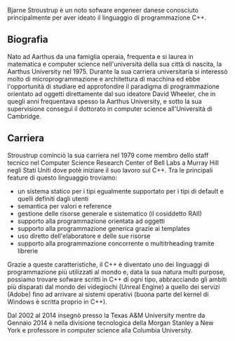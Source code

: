 Bjarne Stroustrup è un noto sofware engeneer danese conosciuto principalmente
per aver ideato il linguaggio di programmazione C++.

## Biografia

Nato ad Aarthus da una famiglia operaia, frequenta e si laurea in matematica
e computer science nell'università della sua città di nascita, la Aarthus University
nel 1975. Durante la sua carriera universitaria si interessò molto di microprogrammazione
e architettura di macchina ed ebbe l'opportunità di studiare ed approfondire il
paradigma di programmazione orientato ad oggetti direttamente dal suo ideatore David Wheeler,
che in quegli anni frequentava spesso la Aarthus University, e sotto la sua supervisione
conseguì il dottorato in computer science all'Università di Cambridge.

## Carriera

Stroustrup cominciò la sua carriera nel 1979 come membro dello staff tecnico nel
Computer Science Research Center of Bell Labs a Murray Hill negli Stati Uniti dove potè
iniziare il suo lavoro sul C++. Tra le principali feature di questo linguaggio troviamo:

- un sistema statico per i tipi egualmente supportato per i tipi di default e quelli definiti dagli utenti
- semantica per valori e reference
- gestione delle risorse generale e sistematico (il cosiddetto RAII)
- supporto alla programmazione orientata ad oggetti
- supporto alla programmazione generica grazie ai templates
- uso diretto dell'elaboratore e delle sue risorse
- supporto alla programmazione concorrente o multitrheading tramite librerie

Grazie a queste caratteristiche, il C++ è diventato uno dei linguaggi di programmazione più utilizzati
al mondo e, data la sua natura multi purpose, possiamo trovare sofware scritti in C++ di ogni tipo, abbracciando
gli ambiti più disparati dal mondo dei videgiochi (Unreal Engine) a quello dei servizi (Adobe) fino ad arrivare
ai sistemi operativi (buona parte del kernel di Windows è scritta proprio in C++).

Dal 2002 al 2014 insegnò presso la Texas A&M University mentre da Gennaio 2014 è nella
divisione tecnologica della Morgan Stanley a New York e professore in computer science
alla Columbia University.
